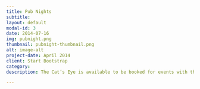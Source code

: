```yaml
---
title: Pub Nights
subtitle: 
layout: default
modal-id: 3
date: 2014-07-16
img: pubnight.png
thumbnail: pubnight-thumbnail.png
alt: image-alt
project-date: April 2014
client: Start Bootstrap
category: 
description: The Cat’s Eye is available to be booked for events with the bar which is processed through Events Victoria (security and other staffing fees may apply).

---
```

